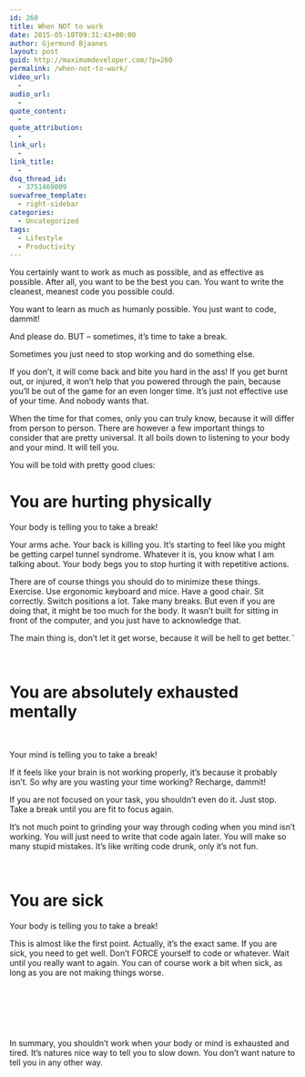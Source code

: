 ```yaml
---
id: 260
title: When NOT to work
date: 2015-05-10T09:31:43+00:00
author: Gjermund Bjaanes
layout: post
guid: http://maximumdeveloper.com/?p=260
permalink: /when-not-to-work/
video_url:
  - 
audio_url:
  - 
quote_content:
  - 
quote_attribution:
  - 
link_url:
  - 
link_title:
  - 
dsq_thread_id:
  - 3751469009
suevafree_template:
  - right-sidebar
categories:
  - Uncategorized
tags:
  - Lifestyle
  - Productivity
---
```

You certainly want to work as much as possible, and as effective as possible. After all, you want to be the best you can. You want to write the cleanest, meanest code you possible could.

You want to learn as much as humanly possible. You just want to code, dammit!

And please do. BUT &#8211; sometimes, it’s time to take a break.

Sometimes you just need to stop working and do something else.

If you don’t, it will come back and bite you hard in the ass! If you get burnt out, or injured, it won’t help that you powered through the pain, because you’ll be out of the game for an even longer time. It&#8217;s just not effective use of your time. And nobody wants that.

When the time for that comes, only you can truly know, because it will differ from person to person. There are however a few important things to consider that are pretty universal. It all boils down to listening to your body and your mind. It will tell you.

You will be told with pretty good clues:

# You are hurting physically

Your body is telling you to take a break!

Your arms ache. Your back is killing you. It’s starting to feel like you might be getting carpel tunnel syndrome. Whatever it is, you know what I am talking about. Your body begs you to stop hurting it with repetitive actions.

There are of course things you should do to minimize these things. Exercise. Use ergonomic keyboard and mice. Have a good chair. Sit correctly. Switch positions a lot. Take many breaks. But even if you are doing that, it might be too much for the body. It wasn’t built for sitting in front of the computer, and you just have to acknowledge that.

The main thing is, don’t let it get worse, because it will be hell to get better.¨

&nbsp;

# You are absolutely exhausted mentally

&nbsp;

Your mind is telling you to take a break!

If it feels like your brain is not working properly, it’s because it probably isn’t. So why are you wasting your time working? Recharge, dammit!

If you are not focused on your task, you shouldn’t even do it. Just stop. Take a break until you are fit to focus again.

It’s not much point to grinding your way through coding when you mind isn’t working. You will just need to write that code again later. You will make so many stupid mistakes. It’s like writing code drunk, only it’s not fun.

&nbsp;

# You are sick

Your body is telling you to take a break!

This is almost like the first point. Actually, it’s the exact same. If you are sick, you need to get well. Don’t FORCE yourself to code or whatever. Wait until you really want to again. You can of course work a bit when sick, as long as you are not making things worse.

&nbsp;

&nbsp;

&nbsp;

In summary, you shouldn’t work when your body or mind is exhausted and tired. It’s natures nice way to tell you to slow down. You don’t want nature to tell you in any other way.

<div class="addtoany_share_save_container addtoany_content_bottom">
  <div class="a2a_kit a2a_kit_size_32 addtoany_list a2a_target" id="wpa2a_28">
    <a class="a2a_button_facebook" href="http://www.addtoany.com/add_to/facebook?linkurl=http%3A%2F%2Fgjermundbjaanes.com%2Fwhen-not-to-work%2F&linkname=When%20NOT%20to%20work" title="Facebook" rel="nofollow" target="_blank"></a><a class="a2a_button_twitter" href="http://www.addtoany.com/add_to/twitter?linkurl=http%3A%2F%2Fgjermundbjaanes.com%2Fwhen-not-to-work%2F&linkname=When%20NOT%20to%20work" title="Twitter" rel="nofollow" target="_blank"></a><a class="a2a_button_google_plus" href="http://www.addtoany.com/add_to/google_plus?linkurl=http%3A%2F%2Fgjermundbjaanes.com%2Fwhen-not-to-work%2F&linkname=When%20NOT%20to%20work" title="Google+" rel="nofollow" target="_blank"></a><a class="a2a_dd addtoany_share_save" href="https://www.addtoany.com/share"></a>
  </div>
</div>